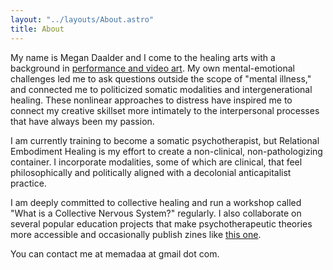 ```yaml
---
layout: "../layouts/About.astro"
title: About
---
```


My name is Megan Daalder and I come to the healing arts with a background in [performance and video art](https://primordialfutures.com/). My own mental-emotional challenges led me to ask questions outside the scope of "mental illness," and connected me to politicized somatic modalities and intergenerational healing. These nonlinear approaches to distress have inspired me to connect my creative skillset more intimately to the interpersonal processes that have always been my passion.

I am currently training to become a somatic psychotherapist, but Relational Embodiment Healing is my effort to create a non-clinical, non-pathologizing container. I incorporate modalities, some of which are clinical, that feel philosophically and politically aligned with a decolonial anticapitalist practice.

I am deeply committed to collective healing and run a workshop called "What is a Collective Nervous System?" regularly. I also collaborate on several popular education projects that make psychotherapeutic theories more accessible and occasionally publish zines like [this one](https://files.cargocollective.com/c597426/PDF-Common-psychotherapy.pdf).

You can contact me at memadaa at gmail dot com.



